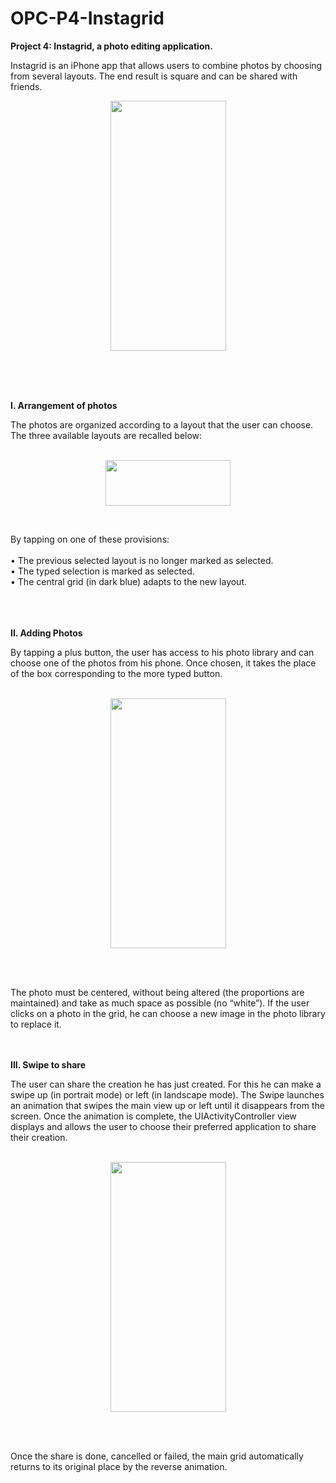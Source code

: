 # OPC-P4-Instagrid

<b>Project 4: Instagrid, a photo editing application.</b>

Instagrid is an iPhone app that allows users to combine photos by choosing from several layouts. The end result is square and can be shared with friends.


<p align="center">
  <img width="185" height="400" src="https://user-images.githubusercontent.com/71004452/134163640-e7426ea2-15cf-4057-8603-84c3a298424a.png">
</p>
<br />
<br />
<br />

<b>I. Arrangement of photos</b>

The photos are organized according to a layout that the user can choose. The three available layouts are recalled below:
<br />
<br />

<p align="center">
  <img width="200" height="73" src="https://user-images.githubusercontent.com/71004452/134168598-9e1cd832-eec2-4901-82c1-bfce0cb1561c.png">
</p>
<br />

By tapping on one of these provisions:
<br />
        <br /> • The previous selected layout is no longer marked as selected.
        <br /> • The typed selection is marked as selected.
        <br /> • The central grid (in dark blue) adapts to the new layout.
<br />
<br />
<br />
<br />

<b>II. Adding Photos</b>

By tapping a plus button, the user has access to his photo library and can choose one of the photos from his phone. Once chosen, it takes the place of the box corresponding to the more typed button.
<br />
<br />

<p align="center">
  <img width="185" height="400" src="https://user-images.githubusercontent.com/71004452/134170295-55f548a3-be2a-419c-aa75-c7a2755920f0.mp4">
</p>
<br />
<br />

The photo must be centered, without being altered (the proportions are maintained) and take as much space as possible (no “white”). If the user clicks on a photo in the grid, he can choose a new image in the photo library to replace it.
<br />
<br />
<br />

<b>III. Swipe to share</b>

The user can share the creation he has just created. For this he can make a swipe up (in portrait mode) or left (in landscape mode).
The Swipe launches an animation that swipes the main view up or left until it disappears from the screen.
Once the animation is complete, the UIActivityController view displays and allows the user to choose their preferred application to share their creation.
<br />
<br />

<p align="center">
  <img width="185" height="400" src="https://user-images.githubusercontent.com/71004452/134172478-56288716-a3e7-4648-9530-2b62c083b924.mp4">
</p>
<br />
<br />

Once the share is done, cancelled or failed, the main grid automatically returns to its original place by the reverse animation.
